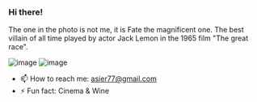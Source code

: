 ### Hi there!
The one in the photo is not me, it is Fate the magnificent one. 
The best villain of all time played by actor Jack Lemon in the 1965 film "The great race".

![image](https://github.com/asieringka/asieringka/assets/108326558/6f1874bf-864e-460c-a918-c213f1304fa0)
![image](https://github.com/asieringka/asieringka/assets/108326558/0150b46d-9f58-4849-9535-481ab9adef52)



<!--
**asieringka/asieringka** is a ✨ _special_ ✨ repository because its `README.md` (this file) appears on your GitHub profile.
-->
- 📫 How to reach me: asier77@gmail.com
- ⚡ Fun fact: Cinema & Wine

